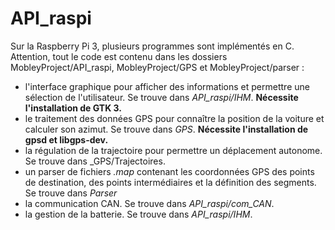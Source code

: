 # API_raspi

Sur la Raspberry Pi 3, plusieurs programmes sont implémentés en C. Attention, tout le code est contenu dans les dossiers MobleyProject/API_raspi, MobleyProject/GPS et MobleyProject/parser :
- l'interface graphique pour afficher des informations et permettre une sélection de l'utilisateur. Se trouve dans _API\_raspi/IHM_. **Nécessite l'installation de GTK 3.**
- le traitement des données GPS pour connaître la position de la voiture et calculer son azimut. Se trouve dans _GPS_. **Nécessite l'installation de gpsd et libgps-dev.**
- la régulation de la trajectoire pour permettre un déplacement autonome. Se trouve dans _GPS/Trajectoires.
- un parser de fichiers *.map* contenant les coordonnées GPS des points de destination, des points intermédiaires et la définition des segments. Se trouve dans _Parser_
- la communication CAN. Se trouve dans _API\_raspi/com\_CAN_.
- la gestion de la batterie. Se trouve dans _API\_raspi/IHM_.
